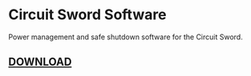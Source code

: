 # Circuit Sword Software
Power management and safe shutdown software for the Circuit Sword.

## [DOWNLOAD](https://github.com/kiteretro/Circuit-Sword/releases)
